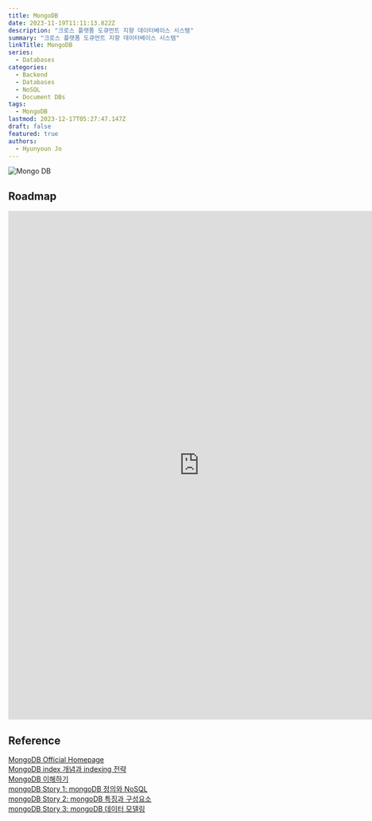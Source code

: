 ```yaml
---
title: MongoDB
date: 2023-11-19T11:11:13.822Z
description: "크로스 플랫폼 도큐먼트 지향 데이터베이스 시스템"
summary: "크로스 플랫폼 도큐먼트 지향 데이터베이스 시스템"
linkTitle: MongoDB
series:
  - Databases
categories:
  - Backend
  - Databases
  - NoSQL
  - Document DBs
tags:
  - MongoDB
lastmod: 2023-12-17T05:27:47.147Z
draft: false
featured: true
authors:
  - Hyunyoun Jo
---
```


![Mongo DB](media/images/mongodb.png "https://rahul319sinha.medium.com/regular-expression-in-mongodb-37f2161d9754")

## Roadmap

<p align="center">
<iframe width="768" height="1024" src="https://roadmap.sh/mongodb?s=652b754df43a58c923ce9d26" frameborder="0" allow="accelerometer; autoplay; encrypted-media; gyroscope; picture-in-picture" allowfullscreen></iframe>
</p>

## Reference

[MongoDB Official Homepage](https://www.mongodb.com/ko-kr)  
[MongoDB index 개념과 indexing 전략](https://ryu-e.tistory.com/1)  
[MongoDB 이해하기](https://kciter.so/posts/about-mongodb)  
[mongoDB Story 1: mongoDB 정의와 NoSQL](https://meetup.nhncloud.com/posts/274)  
[mongoDB Story 2: mongoDB 특징과 구성요소](https://meetup.nhncloud.com/posts/275)  
[mongoDB Story 3: mongoDB 데이터 모델링](https://meetup.nhncloud.com/posts/276)

